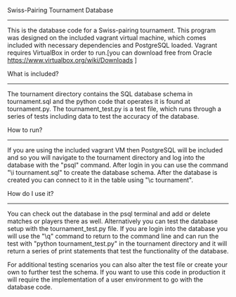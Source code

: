 Swiss-Pairing Tournament Database
**********************************
This is the database code for a Swiss-pairing tournament. This program was designed on the included vagrant virtual machine, which comes included with necessary dependencies and PostgreSQL loaded. Vagrant requires VirtualBox in order to run.[you can download free from Oracle https://www.virtualbox.org/wiki/Downloads ]

What is included?
********************
The tournament directory contains the SQL database schema in tournament.sql and the python code that operates it is found at tournament.py. The tournament_test.py is a test file, which runs through a series of tests including data to test the accuracy of the database.

How to run?
**************
If you are using the included vagrant VM then PostgreSQL will be included and so you will navigate to the tournament directory and log into the database with the "psql" command. After login in you can use the command "\i tournament.sql" to create the database schema. After the database is created you can connect to it in the table using "\c tournament". 

How do I use it?
*****************
You can check out the database in the psql terminal and add or delete matches or players there as well. Alternatively you can test the database setup with the tournament_test.py file. If you are login into the database you will use the "\q" command to return to the command line and can run the test with "python tournament_test.py" in the tournament directory and it will return a series of print statements that test the functionality of the database. 

For additional testing scenarios you can also alter the test file or create your own to further test the schema. If you want to use this code in production it will require the implementation of a user environment to go with the database code. 
